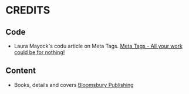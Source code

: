 # CREDITS
## Code
- Laura Mayock's codu article on Meta Tags.
[Meta Tags - All your work could be for nothing!](https://www.codu.co/articles/meta-tags-all-your-work-could-be-for-nothing-32p5y-ej)

## Content
- Books, details and covers
[Bloomsbury Publishing](https://www.bloomsbury.com/uk/)